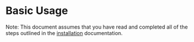 # Basic Usage

Note: This document assumes that you have read and completed all of the steps 
outlined in the [installation](./installation.md) documentation.

